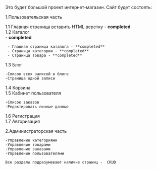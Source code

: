 Это будет большой проект интернет-магазин.
Сайт будет состоять:

1.Пользовательская часть<br>

1.1 Главная страница вставить HTML верстку - **completed** <br> 
1.2 Каталог <br>  - **completed**

     - Главная страница каталога - **completed**
     - Страница категории - **completed**
     - Страница товара - **completed**
 
 1.3 Блог<br> 
 
    -Список всех записей в блоге
    -Страница одной записи 
    
 1.4 Корзина<br> 
 1.5 Кабинет пользователя<br> 
 
    -Список заказов 
    -Редактировать личные данные
    
 1.6 Регистрация<br> 
 1.7 Авторизация<br> 
    
2.Администраторская часть<br> 

    -Управление категориями 
    -Управление товарами
    -Управление заказами 
    -Управление пользователями 
    
    Все разделы подразумевают наличие страниц -  CRUD

